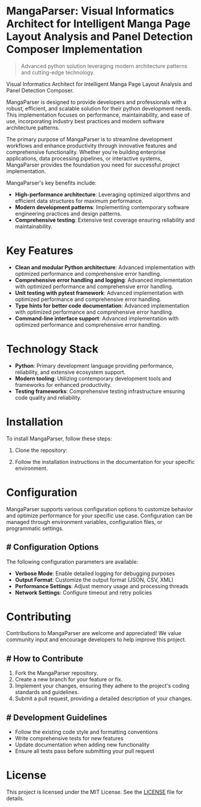 <!-- fallback_MangaParser_20250803184808_13773 -->

# MangaParser: Visual Informatics Architect for Intelligent Manga Page Layout Analysis and Panel Detection Composer Implementation
> Advanced python solution leveraging modern architecture patterns and cutting-edge technology.

Visual Informatics Architect for Intelligent Manga Page Layout Analysis and Panel Detection Composer.

MangaParser is designed to provide developers and professionals with a robust, efficient, and scalable solution for their python development needs. This implementation focuses on performance, maintainability, and ease of use, incorporating industry best practices and modern software architecture patterns.

The primary purpose of MangaParser is to streamline development workflows and enhance productivity through innovative features and comprehensive functionality. Whether you're building enterprise applications, data processing pipelines, or interactive systems, MangaParser provides the foundation you need for successful project implementation.

MangaParser's key benefits include:

* **High-performance architecture**: Leveraging optimized algorithms and efficient data structures for maximum performance.
* **Modern development patterns**: Implementing contemporary software engineering practices and design patterns.
* **Comprehensive testing**: Extensive test coverage ensuring reliability and maintainability.

# Key Features

* **Clean and modular Python architecture**: Advanced implementation with optimized performance and comprehensive error handling.
* **Comprehensive error handling and logging**: Advanced implementation with optimized performance and comprehensive error handling.
* **Unit testing with pytest framework**: Advanced implementation with optimized performance and comprehensive error handling.
* **Type hints for better code documentation**: Advanced implementation with optimized performance and comprehensive error handling.
* **Command-line interface support**: Advanced implementation with optimized performance and comprehensive error handling.

# Technology Stack

* **Python**: Primary development language providing performance, reliability, and extensive ecosystem support.
* **Modern tooling**: Utilizing contemporary development tools and frameworks for enhanced productivity.
* **Testing frameworks**: Comprehensive testing infrastructure ensuring code quality and reliability.

# Installation

To install MangaParser, follow these steps:

1. Clone the repository:


2. Follow the installation instructions in the documentation for your specific environment.

# Configuration

MangaParser supports various configuration options to customize behavior and optimize performance for your specific use case. Configuration can be managed through environment variables, configuration files, or programmatic settings.

## # Configuration Options

The following configuration parameters are available:

* **Verbose Mode**: Enable detailed logging for debugging purposes
* **Output Format**: Customize the output format (JSON, CSV, XML)
* **Performance Settings**: Adjust memory usage and processing threads
* **Network Settings**: Configure timeout and retry policies

# Contributing

Contributions to MangaParser are welcome and appreciated! We value community input and encourage developers to help improve this project.

## # How to Contribute

1. Fork the MangaParser repository.
2. Create a new branch for your feature or fix.
3. Implement your changes, ensuring they adhere to the project's coding standards and guidelines.
4. Submit a pull request, providing a detailed description of your changes.

## # Development Guidelines

* Follow the existing code style and formatting conventions
* Write comprehensive tests for new features
* Update documentation when adding new functionality
* Ensure all tests pass before submitting your pull request

# License

This project is licensed under the MIT License. See the [LICENSE](https://github.com/xgek/MangaParser/blob/main/LICENSE) file for details.
